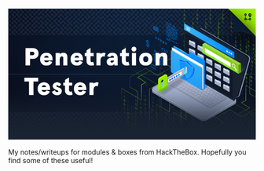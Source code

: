 
![Penetration Tester](/img/pt.png)

My notes/writeups for modules & boxes from HackTheBox. Hopefully you find some of these useful!